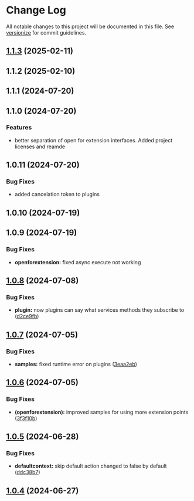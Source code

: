 # Change Log

All notable changes to this project will be documented in this file. See [versionize](https://github.com/versionize/versionize) for commit guidelines.

<a name="1.1.3"></a>
## [1.1.3](https://www.github.com/looplex-osi/open-for-extension-dotnet/releases/tag/v1.1.3) (2025-02-11)

<a name="1.1.2"></a>
## 1.1.2 (2025-02-10)

<a name="1.1.1"></a>
## 1.1.1 (2024-07-20)

<a name="1.1.0"></a>
## 1.1.0 (2024-07-20)

### Features

* better separation of open for extension interfaces. Added project licenses and reamde

<a name="1.0.11"></a>
## 1.0.11 (2024-07-20)

### Bug Fixes

* added cancelation token to plugins

<a name="1.0.10"></a>
## 1.0.10 (2024-07-19)

<a name="1.0.9"></a>
## 1.0.9 (2024-07-19)

### Bug Fixes

* **openforextension:** fixed async execute not working

<a name="1.0.8"></a>
## [1.0.8](https://www.github.com/looplex-osi/open-for-extension-dotnet/releases/tag/v1.0.8) (2024-07-08)

### Bug Fixes

* **plugin:** now plugins can say what services methods they subscribe to ([d2ce9fb](https://www.github.com/looplex-osi/open-for-extension-dotnet/commit/d2ce9fb1c38b9e0ab4900c4b189d50ea1eeda687))

<a name="1.0.7"></a>
## [1.0.7](https://www.github.com/looplex-osi/open-for-extension-dotnet/releases/tag/v1.0.7) (2024-07-05)

### Bug Fixes

* **samples:** fixed runtime error on plugins ([3eaa2eb](https://www.github.com/looplex-osi/open-for-extension-dotnet/commit/3eaa2eb1f2e29b31107fb48e38436c9b353d2b89))

<a name="1.0.6"></a>
## [1.0.6](https://www.github.com/looplex-osi/open-for-extension-dotnet/releases/tag/v1.0.6) (2024-07-05)

### Bug Fixes

* **(openforextension):** improved samples for using more extension points ([3f3f10b](https://www.github.com/looplex-osi/open-for-extension-dotnet/commit/3f3f10b5acb89b85175eb359b293586b2cc23d30))

<a name="1.0.5"></a>
## [1.0.5](https://www.github.com/looplex-osi/open-for-extension-dotnet/releases/tag/v1.0.5) (2024-06-28)

### Bug Fixes

* **defaultcontext:** skip default action changed to false by default ([ddc38b7](https://www.github.com/looplex-osi/open-for-extension-dotnet/commit/ddc38b7b157f821be3769fc8e3cb35dfe87919d6))

<a name="1.0.4"></a>
## [1.0.4](https://www.github.com/looplex-osi/open-for-extension-dotnet/releases/tag/v1.0.4) (2024-06-27)

